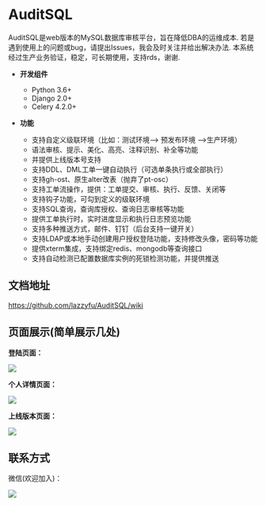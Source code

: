 # AuditSQL

AuditSQL是web版本的MySQL数据库审核平台，旨在降低DBA的运维成本.
若是遇到使用上的问题或bug，请提出Issues，我会及时关注并给出解决办法.
本系统经过生产业务验证，稳定，可长期使用，支持rds，谢谢.

- __开发组件__
   * Python 3.6+
   * Django 2.0+
   * Celery 4.2.0+

- __功能__
   - 支持自定义级联环境（比如：测试环境--> 预发布环境 -->生产环境）
   - 语法审核、提示、美化、高亮、注释识别、补全等功能
   - 并提供上线版本号支持
   - 支持DDL、DML工单一键自动执行（可选单条执行或全部执行）
   - 支持gh-ost、原生alter改表（抛弃了pt-osc）
   - 支持工单流操作，提供：工单提交、审核、执行、反馈、关闭等
   - 支持钩子功能，可勾到定义的级联环境
   - 支持SQL查询，查询库授权、查询日志审核等功能
   - 提供工单执行时，实时进度显示和执行日志预览功能
   - 支持多种推送方式，邮件、钉钉（后台支持一键开关）
   - 支持LDAP或本地手动创建用户授权登陆功能，支持修改头像，密码等功能
   - 提供xterm集成，支持绑定redis、mongodb等查询接口
   - 支持自动检测已配置数据库实例的死锁检测功能，并提供推送




## 文档地址
https://github.com/lazzyfu/AuditSQL/wiki


## 页面展示(简单展示几处)

**登陆页面：**

![](https://github.com/lazzyfu/AuditSQL/blob/master/media/png/login.png)

**个人详情页面：**

![](https://github.com/lazzyfu/AuditSQL/blob/master/media/png/profile.png)

**上线版本页面：**

![](https://github.com/lazzyfu/AuditSQL/blob/master/media/png/version.png)


## 联系方式

微信(欢迎加入)：

![](https://github.com/lazzyfu/AuditSQL/blob/master/media/png/wx.png)